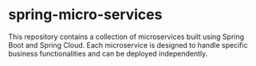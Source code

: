 # spring-micro-services
This repository contains a collection of microservices built using Spring Boot and Spring Cloud. Each microservice is designed to handle specific business functionalities and can be deployed independently.
